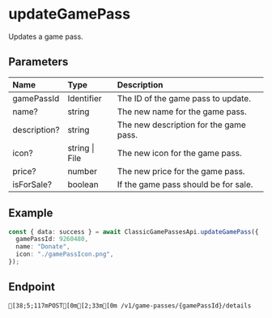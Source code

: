 
# updateGamePass
Updates a game pass.


## Parameters
| Name         | Type           | Description                            |
| :----------- | :------------- | :------------------------------------- |
| gamePassId   | Identifier     | The ID of the game pass to update.     |
| name?        | string         | The new name for the game pass.        |
| description? | string         | The new description for the game pass. |
| icon?        | string \| File | The new icon for the game pass.        |
| price?       | number         | The new price for the game pass.       |
| isForSale?   | boolean        | If the game pass should be for sale.   |



## Example
```ts copy showLineNumbers
const { data: success } = await ClassicGamePassesApi.updateGamePass({
  gamePassId: 9260480,
  name: "Donate",
  icon: "./gamePassIcon.png",
}); 
```



## Endpoint
```ansi
[38;5;117mPOST[0m[2;33m[0m /v1/game-passes/{gamePassId}/details
```
  